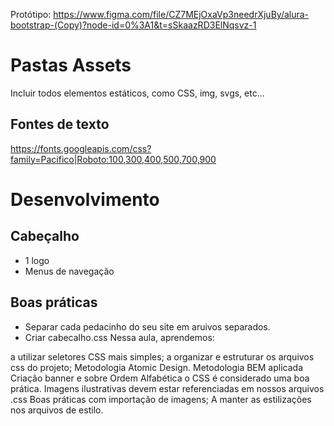 Protótipo: https://www.figma.com/file/CZ7MEjOxaVp3needrXjuBy/alura-bootstrap-(Copy)?node-id=0%3A1&t=sSkaazRD3ElNqsvz-1

# Pastas Assets

Incluir todos elementos estáticos, como CSS, img, svgs, etc...

## Fontes de texto

https://fonts.googleapis.com/css?family=Pacifico|Roboto:100,300,400,500,700,900

# Desenvolvimento

## Cabeçalho

* 1 logo
* Menus de navegação

## Boas práticas

* Separar cada pedacinho do seu site em aruivos separados.
* Criar cabecalho.css
Nessa aula, aprendemos:

a utilizar seletores CSS mais simples;
a organizar e estruturar os arquivos css do projeto;
Metodologia Atomic Design.
Metodologia BEM aplicada
Criação banner e sobre
Ordem Alfabética o CSS é considerado uma boa prática.
Imagens ilustrativas devem estar referenciadas em nossos arquivos .css
Boas práticas com importação de imagens;
A manter as estilizações nos arquivos de estilo.
